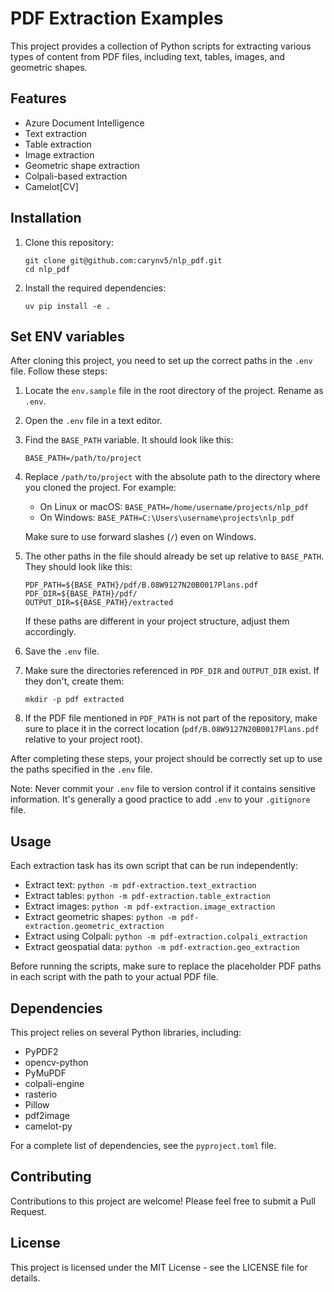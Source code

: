 # PDF Extraction Examples

This project provides a collection of Python scripts for extracting various types of content from PDF files, including text, tables, images, and geometric shapes.

## Features

- Azure Document Intelligence
- Text extraction
- Table extraction
- Image extraction
- Geometric shape extraction
- Colpali-based extraction
- Camelot[CV]

## Installation

1. Clone this repository:
   ```
   git clone git@github.com:carynv5/nlp_pdf.git
   cd nlp_pdf
   ```

2. Install the required dependencies:
   ```
   uv pip install -e .
   ```


## Set ENV variables

After cloning this project, you need to set up the correct paths in the `.env` file. Follow these steps:

1. Locate the `env.sample` file in the root directory of the project. Rename as `.env`.

2. Open the `.env` file in a text editor.

3. Find the `BASE_PATH` variable. It should look like this:

   ```
   BASE_PATH=/path/to/project
   ```

4. Replace `/path/to/project` with the absolute path to the directory where you cloned the project. For example:

   - On Linux or macOS: `BASE_PATH=/home/username/projects/nlp_pdf`
   - On Windows: `BASE_PATH=C:\Users\username\projects\nlp_pdf`

   Make sure to use forward slashes (`/`) even on Windows.

5. The other paths in the file should already be set up relative to `BASE_PATH`. They should look like this:

   ```
   PDF_PATH=${BASE_PATH}/pdf/B.08W9127N20B0017Plans.pdf
   PDF_DIR=${BASE_PATH}/pdf/
   OUTPUT_DIR=${BASE_PATH}/extracted
   ```

   If these paths are different in your project structure, adjust them accordingly.

6. Save the `.env` file.

7. Make sure the directories referenced in `PDF_DIR` and `OUTPUT_DIR` exist. If they don't, create them:

   ```
   mkdir -p pdf extracted
   ```

8. If the PDF file mentioned in `PDF_PATH` is not part of the repository, make sure to place it in the correct location (`pdf/B.08W9127N20B0017Plans.pdf` relative to your project root).

After completing these steps, your project should be correctly set up to use the paths specified in the `.env` file.

Note: Never commit your `.env` file to version control if it contains sensitive information. It's generally a good practice to add `.env` to your `.gitignore` file.


## Usage

Each extraction task has its own script that can be run independently:

- Extract text: `python -m pdf-extraction.text_extraction`
- Extract tables: `python -m pdf-extraction.table_extraction`
- Extract images: `python -m pdf-extraction.image_extraction`
- Extract geometric shapes: `python -m pdf-extraction.geometric_extraction`
- Extract using Colpali: `python -m pdf-extraction.colpali_extraction`
- Extract geospatial data: `python -m pdf-extraction.geo_extraction`

Before running the scripts, make sure to replace the placeholder PDF paths in each script with the path to your actual PDF file.

## Dependencies

This project relies on several Python libraries, including:

- PyPDF2
- opencv-python
- PyMuPDF
- colpali-engine
- rasterio
- Pillow
- pdf2image
- camelot-py

For a complete list of dependencies, see the `pyproject.toml` file.

## Contributing

Contributions to this project are welcome! Please feel free to submit a Pull Request.

## License

This project is licensed under the MIT License - see the LICENSE file for details.
